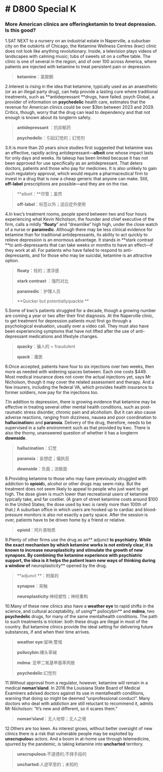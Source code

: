 # # D800 Special K
### **More American clinics are offeringketamin to treat depression. Is this good?**
1.SAT NEXT to a nursery on an industrial estate in Naperville, a suburban city on the outskirts of Chicago, the Ketamine Wellness Centres (kwc) clinic does not look like anything revolutionary. Inside, a television plays videos of landscapes with calming music; tubs of sweets sit on a coffee table. The clinic is one of several in the region, and of over 100 across America, where patients are injected with ketamine to treat persistent pain or depression.

> **ketamine**：氯胺酮
 > 

2.Interest is rising in the idea that ketamine, typically used as an anaesthetic (or as an illegal party drug), can help provide a lasting cure where traditional treatments, such as **antidepressant **drugs, have failed. psych Global, a provider of information on **psychedelic** health care, estimates that the revenue for American clinics could be over $3bn between 2023 and 2029. Critics, though, worry that the drug can lead to dependency and that not enough is known about its long­term safety.

> **antidepressant** ：抗抑郁药
 > 
> **psychedelic**：引起幻觉的；幻觉剂
 > 

3.It is more than 20 years since studies first suggested that ketamine was an effective, rapidly acting antidepressant—**albeit** one whose impact lasts for only days and weeks. Its take­up has been limited because it has not been approved for use specifically as an antidepressant. That deters doctors, patients and those who pay for medicines. It is also unlikely to gain such regulatory approval, which would require a pharmaceutical firm to invest in a drug that is now a cheap generic that anyone can make. Still, **off-­label** prescriptions are possible—and they are on the rise.

> **albeit：**尽管；虽然
 > 
> **off-­label**：标签以外；适应症外使用
 > 

4.In kwc’s treatment rooms, people spend between two and four hours experiencing what Kevin Nicholson, the founder and chief executive of the firm, calls a mildly  “**floaty**” and “dreamlike” high high, under the close watch of a nurse or **paramedic**. Although there may be less clinical evidence for ketamine than for traditional antidepressants, its ability to act quickly to relieve depression is an enormous advantage. It stands in **stark contrast **to anti-depressants that can take weeks or months to have an effect—if they work at all. For patients who have failed to respond to anti-depressants, and for those who may be suicidal, ketamine is an attractive option.

> **floaty**：轻的；漂浮感
 > 
> **stark contrast** ：强烈对比
 > 
> **paramedic**：护理人员
 > 
> **Quicker but potentiallyquackie  **
 > 

5.Some of kwc’s patients struggled for a decade, though a growing number are coming a year or two after their first diagnosis. At the Naperville clinic, to get treatment for depression patients must first go through a psychological evaluation, usually over a video call. They must also have been experiencing symptoms that have not lifted after the use of anti-depressant medications and lifestyle changes.

> **quacky**：骗人的 = fraudulent
 > 
> **quack**：庸医
 > 

6.Once accepted, patients have four to six injections over two weeks, then more as needed with widening spaces between. Each one costs $449. Most medical insurance does not cover the actual injections yet, says Mr Nicholson, though it may cover the related assessment and therapy. And a few insurers, including the federal  VA, which provides health insurance to former soldiers, now pay for the injections too.

7.In addition to depression, there is growing evidence that ketamine may be effective in treating several other mental health conditions, such as post­raumatic stress disorder, chronic pain and alcoholism. But it can also cause adverse reactions, ranging from dizziness, nausea and poor coordination to **hallucination**s and **paranoia**. Delivery of the drug, therefore, needs to be supervised in a safe environment such as that provided by kwc. There is also the thorny, unanswered question of whether it has a long­term **downside**.

> **hallucination**：幻觉
 > 
> **paranoia**：妄想症；偏执狂
 > 
> **downside**：负面；消极面
 > 

8.Providing ketamine to those who may have previously struggled with addiction to **opioid**s, alcohol or other drugs may seem risky. But the treatment does not seem likely to appeal to people who just want to get high. The dose given is much lower than recreational users of ketamine typically take, and far costlier. (A gram of street ketamine costs around $100 in the United States; the dose used by kwc is rarely more than 100th of that.) A suburban of­fice in which users are hooked up to cardiac and blood­pressure monitors is also not exactly a party space. After the session is over, patients have to be driven home by a friend or relative.

> **opioid**：阿片类物质
 > 

9.Plenty of other firms use the drug as an** adjunct **to psychiatry. While the exact mechanism by which ketamine works is not entirely clear, it is known to increase neuroplasticity and stimulate the growth of new **synapse**s. By combining the ketamine experience with psychiatric support, the idea is it helps the patient learn new ways of thinking during a window of** neuroplasticity** opened by the drug.

> **adjunct **：附属的
 > 
> **synapse**：突触
 > 
> **neuroplasticity**:神经塑性；神经重构
 > 

10.Many of these new clinics also have a **weather eye** to rapid shifts in the science, and cultural acceptability, of using** psilocybin** and **mdma**, two **psychedelic** drugs, for many of the same mental­health conditions. The path to such treatments is trickier: both these drugs are illegal in most of the country. But ketamine clinics provide the ideal setting for delivering future substances, if and when their time arrives.

> **weather eye**:留神;警惕
 > 
> **psilocybin**:裸头草碱
 > 
> **mdma**: 亚甲二氧基甲基苯丙胺
 > 
> **psychedelic**:幻觉剂
 > 

11.Without approval from a regulator, however, ketamine will remain in a medical **no­man’s­land**. In 2016 the Louisiana State Board of Medical Examiners advised doctors against its use in mental­health conditions, warning that doing so might be deemed “unprofessional conduct”. Many doctors who deal with addiction are still reluctant to recommend it, admits Mr Nicholson: “It’s new and different, so it scares them.”

> **no­man’s­land**：无人地带；无人之境
 > 

12.Others are too keen. As interest grows, without better oversight of new clinics there is a risk that vulnerable people may be exploited by **unscrupulou**s actors. And a boom in at­-home use through telemedicine, spurred by the pandemic, is taking ketamine into **uncharted** territory.

> **unscrupulous**:不道德的;不择手段的
 > 
> **uncharted**:人迹罕至的；未知的
 > 

